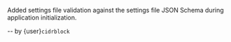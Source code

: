 Added settings file validation against the settings file JSON Schema during application
initialization.

-- by {user}`cidrblock`
